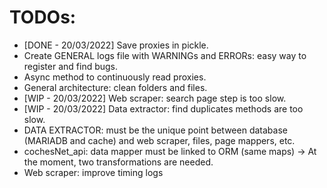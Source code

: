 # TODOs:
- [DONE - 20/03/2022] Save proxies in pickle.
- Create GENERAL logs file with WARNINGs and ERRORs: easy way to register and find bugs.
- Async method to continuously read proxies.
- General architecture: clean folders and files.
- [WIP - 20/03/2022] Web scraper: search page step is too slow.
- [WIP - 20/03/2022] Data extractor: find duplicates methods are too slow.
- DATA EXTRACTOR: must be the unique point between database (MARIADB and cache) and web scraper, files, page mappers, etc.
- cochesNet_api: data mapper must be linked to ORM (same maps) -> At the moment, two transformations are needed.
- Web scraper: improve timing logs